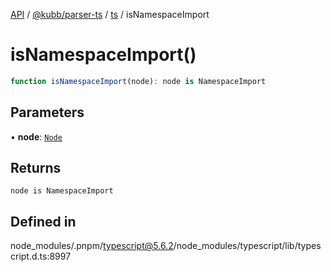 [API](../../../../../packages.md) / [@kubb/parser-ts](../../../index.md) / [ts](../index.md) / isNamespaceImport

# isNamespaceImport()

```ts
function isNamespaceImport(node): node is NamespaceImport
```

## Parameters

• **node**: [`Node`](../interfaces/Node.md)

## Returns

`node is NamespaceImport`

## Defined in

node\_modules/.pnpm/typescript@5.6.2/node\_modules/typescript/lib/typescript.d.ts:8997
